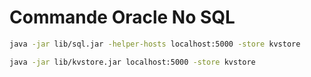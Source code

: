 # Commande Oracle No SQL

```bash
java -jar lib/sql.jar -helper-hosts localhost:5000 -store kvstore
```

```bash
java -jar lib/kvstore.jar localhost:5000 -store kvstore
```
